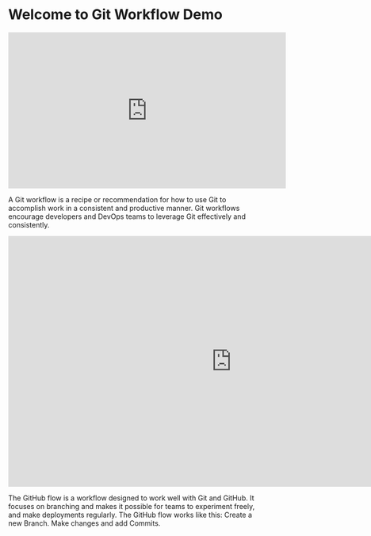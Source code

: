<h1>Welcome to Git Workflow Demo</h1>

<iframe width="560" height="315" src="https://www.youtube.com/embed/9oDNBuive-g" title="Let's git started together!" frameborder="0" allow="accelerometer; autoplay; clipboard-write; encrypted-media; gyroscope; picture-in-picture" allowfullscreen></iframe>

A Git workflow is a recipe or recommendation for how to use Git to accomplish work in a consistent and productive manner. Git workflows encourage developers and DevOps teams to leverage Git effectively and consistently.

<iframe width="900" height="506" src="https://www.youtube.com/embed/LxJpwYzoO9A" title="GitHub Workflow Tutorial | Git Flow Vs GitHub Flow | What Is Git Workflow? | DevOps | Edureka" frameborder="0" allow="accelerometer; autoplay; clipboard-write; encrypted-media; gyroscope; picture-in-picture" allowfullscreen></iframe>

The GitHub flow is a workflow designed to work well with Git and GitHub. It focuses on branching and makes it possible for teams to experiment freely, and make deployments regularly. The GitHub flow works like this: Create a new Branch. Make changes and add Commits.